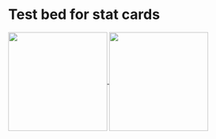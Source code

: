 # Test bed for stat cards
<a href="https://github.com/anuraghazra/github-readme-stats">
  <img 
    height=200 
    align="center" src="https://github-readme-stats.vercel.app/api?username=dat-pudding&show_icons=true&bg_color=90,000000,990000&text_color=990000&icon_color=555555&title_color=888888&border_color=FF0000&border_radius=10&custom_title=My&#160Stats&hide_rank=true&include_all_commits=true&show=reviews,prs_merged_percentage&hide=stars,prs,contribs"
    />
</a>
<a href="https://github.com/anuraghazra/github-readme-stats">
  <img 
    height=200 
    align="center" 
    src="https://github-readme-stats.vercel.app/api/top-langs?username=dat-pudding&layout=compact&bg_color=90,000000,990000&text_color=990000&icon_color=555555&title_color=888888&border_color=FF0000&border_radius=10&custom_title=My&#160Favourite&#160Languages&exclude_repo=DLLmaker&card_width=320" 
  />
</a>

<!--
**Dat-Pudding/Dat-Pudding** is a ✨ _special_ ✨ repository because its `README.md` (this file) appears on your GitHub profile.
- 🔭 I’m currently working on ...
- 🌱 I’m currently learning ...
- 📫 How to reach me: ...

[![My GitHub stats](https://github-readme-stats.vercel.app/api?username=)](https://github.com/dat-pudding/github-readme-stats)
-->
